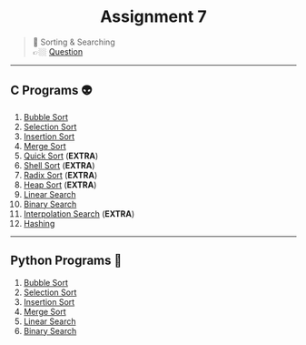 <h1 align="center"> Assignment 7 </h1>

> 💠 Sorting & Searching<br> 👉🏼 [Question](https://github.com/saha-indranil/DSA01/blob/main/Questions/Assignment-7%40DSALAB.txt)

---

## C Programs 👽

1. [Bubble Sort](https://github.com/saha-indranil/DSA01/blob/main/Searching%20%26%20Sorting/C%20Programs/bubbleSort.c)
1. [Selection Sort](https://github.com/saha-indranil/DSA01/blob/main/Searching%20%26%20Sorting/C%20Programs/selectionSort.c)
1. [Insertion Sort](https://github.com/saha-indranil/DSA01/blob/main/Searching%20%26%20Sorting/C%20Programs/insertionSort.c)
1. [Merge Sort](https://github.com/saha-indranil/DSA01/blob/main/Searching%20%26%20Sorting/C%20Programs/mergeSort.c)
1. [Quick Sort](https://github.com/saha-indranil/DSA01/blob/main/Searching%20%26%20Sorting/C%20Programs/quickSort.c) (**EXTRA**)
1. [Shell Sort](https://github.com/saha-indranil/DSA01/blob/main/Searching%20%26%20Sorting/C%20Programs/shellSort.c) (**EXTRA**)
1. [Radix Sort](https://github.com/saha-indranil/DSA01/blob/main/Searching%20%26%20Sorting/C%20Programs/radixSort.c) (**EXTRA**)
1. [Heap Sort](https://github.com/saha-indranil/DSA01/blob/main/Searching%20%26%20Sorting/C%20Programs/heapSort.c) (**EXTRA**)
1. [Linear Search](https://github.com/saha-indranil/DSA01/blob/main/Searching%20%26%20Sorting/C%20Programs/linearSearch.c)
1. [Binary Search](https://github.com/saha-indranil/DSA01/blob/main/Searching%20%26%20Sorting/C%20Programs/binarySearch.c)
1. [Interpolation Search](https://github.com/saha-indranil/DSA01/blob/main/Searching%20%26%20Sorting/C%20Programs/interpolationSearch.c) (**EXTRA**)
1. [Hashing](https://github.com/saha-indranil/DSA01/blob/main/Searching%20%26%20Sorting/C%20Programs/hashing.c)

---

## Python Programs 🤖

1. [Bubble Sort](https://github.com/saha-indranil/DSA01/blob/main/Searching%20%26%20Sorting/Python%20Programs/bubbleSort.py)
1. [Selection Sort](https://github.com/saha-indranil/DSA01/blob/main/Searching%20%26%20Sorting/Python%20Programs/selectionSort.py)
1. [Insertion Sort](https://github.com/saha-indranil/DSA01/blob/main/Searching%20%26%20Sorting/Python%20Programs/insertionSort.py)
1. [Merge Sort](https://github.com/saha-indranil/DSA01/blob/main/Searching%20%26%20Sorting/Python%20Programs/mergeSort.py)
1. [Linear Search](https://github.com/saha-indranil/DSA01/blob/main/Searching%20%26%20Sorting/Python%20Programs/linearSearch.py)
1. [Binary Search](https://github.com/saha-indranil/DSA01/blob/main/Searching%20%26%20Sorting/Python%20Programs/binarySearch.py)
